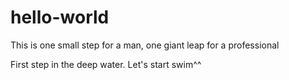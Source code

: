 # hello-world
This is one small step for  a man, one giant leap for a professional

First step in the deep water. Let's start swim^^
